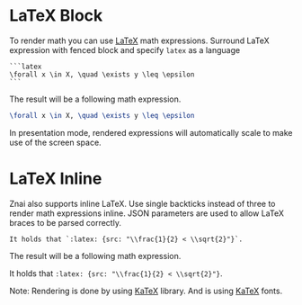 # LaTeX Block

To render math you can use [LaTeX](https://en.wikibooks.org/wiki/LaTeX/Mathematics) math expressions. 
Surround LaTeX expression with fenced block and specify `latex` as a language

    ```latex
    \forall x \in X, \quad \exists y \leq \epsilon
    ```

The result will be a following math expression.

```latex
\forall x \in X, \quad \exists y \leq \epsilon
```

In presentation mode, rendered expressions will automatically scale to make use of the screen space.

# LaTeX Inline

Znai also supports inline LaTeX. Use single backticks instead of three to render math expressions inline. JSON parameters are used to allow LaTeX braces to be parsed correctly.

    It holds that `:latex: {src: "\\frac{1}{2} < \\sqrt{2}"}`.

The result will be a following math expression.

It holds that `:latex: {src: "\\frac{1}{2} < \\sqrt{2}"}`.

Note: Rendering is done by using [KaTeX](https://github.com/Khan/KaTeX) library.
And is using [KaTeX](https://github.com/Khan/KaTeX) fonts.  